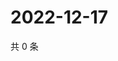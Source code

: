 # 2022-12-17

共 0 条

<!-- BEGIN WEIBO -->
<!-- 最后更新时间 Sat Dec 17 2022 07:13:12 GMT+0800 (China Standard Time) -->

<!-- END WEIBO -->
